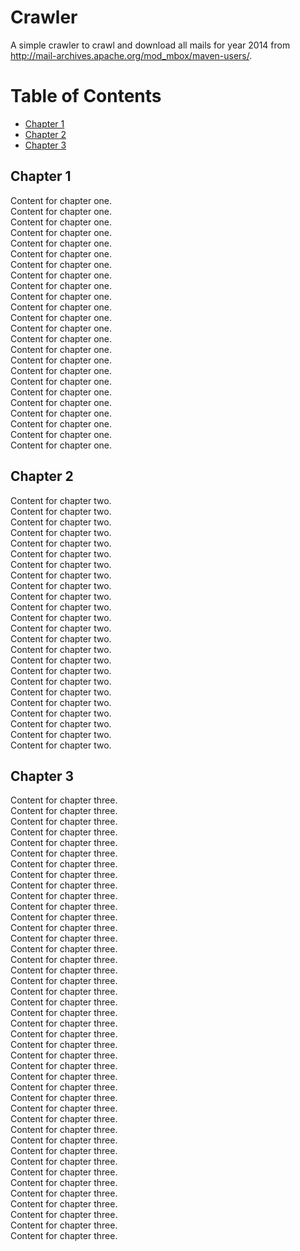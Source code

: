 # Crawler
A simple crawler to crawl and download all mails for year 2014 from http://mail-archives.apache.org/mod_mbox/maven-users/.


# Table of Contents
  * [Chapter 1](#chapter-1)
  * [Chapter 2](#chapter-2)
  * [Chapter 3](#chapter-3)


## Chapter 1 <a id="chapter-1"></a>
Content for chapter one.<br>
Content for chapter one.<br>
Content for chapter one.<br>
Content for chapter one.<br>
Content for chapter one.<br>
Content for chapter one.<br>
Content for chapter one.<br>
Content for chapter one.<br>
Content for chapter one.<br>
Content for chapter one.<br>
Content for chapter one.<br>
Content for chapter one.<br>
Content for chapter one.<br>
Content for chapter one.<br>
Content for chapter one.<br>
Content for chapter one.<br>
Content for chapter one.<br>
Content for chapter one.<br>
Content for chapter one.<br>
Content for chapter one.<br>
Content for chapter one.<br>
Content for chapter one.<br>
Content for chapter one.<br>
Content for chapter one.<br>

## Chapter 2 <a id="chapter-2"></a>
Content for chapter two.<br>
Content for chapter two.<br>
Content for chapter two.<br>
Content for chapter two.<br>
Content for chapter two.<br>
Content for chapter two.<br>
Content for chapter two.<br>
Content for chapter two.<br>
Content for chapter two.<br>
Content for chapter two.<br>
Content for chapter two.<br>
Content for chapter two.<br>
Content for chapter two.<br>
Content for chapter two.<br>
Content for chapter two.<br>
Content for chapter two.<br>
Content for chapter two.<br>
Content for chapter two.<br>
Content for chapter two.<br>
Content for chapter two.<br>
Content for chapter two.<br>
Content for chapter two.<br>
Content for chapter two.<br>
Content for chapter two.<br>

## Chapter 3 <a id="chapter-3"></a>
Content for chapter three.<br>
Content for chapter three.<br>
Content for chapter three.<br>
Content for chapter three.<br>
Content for chapter three.<br>
Content for chapter three.<br>
Content for chapter three.<br>
Content for chapter three.<br>
Content for chapter three.<br>
Content for chapter three.<br>
Content for chapter three.<br>
Content for chapter three.<br>
Content for chapter three.<br>
Content for chapter three.<br>
Content for chapter three.<br>
Content for chapter three.<br>
Content for chapter three.<br>
Content for chapter three.<br>
Content for chapter three.<br>
Content for chapter three.<br>
Content for chapter three.<br>
Content for chapter three.<br>
Content for chapter three.<br>
Content for chapter three.<br>
Content for chapter three.<br>
Content for chapter three.<br>
Content for chapter three.<br>
Content for chapter three.<br>
Content for chapter three.<br>
Content for chapter three.<br>
Content for chapter three.<br>
Content for chapter three.<br>
Content for chapter three.<br>
Content for chapter three.<br>
Content for chapter three.<br>
Content for chapter three.<br>
Content for chapter three.<br>
Content for chapter three.<br>
Content for chapter three.<br>
Content for chapter three.<br>
Content for chapter three.<br>
Content for chapter three.<br>
